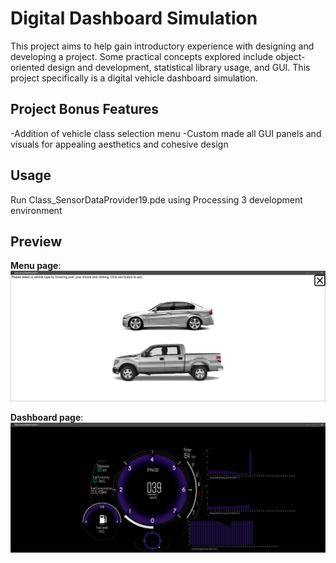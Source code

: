 # Digital Dashboard Simulation

This project aims to help gain introductory experience with designing and developing a project. Some practical concepts explored include object-oriented design and development, statistical library usage, and GUI. This project specifically is a digital vehicle dashboard simulation. 

## Project Bonus Features
-Addition of vehicle class selection menu
-Custom made all GUI panels and visuals for appealing aesthetics and cohesive design

## Usage
Run Class_SensorDataProvider19.pde using Processing 3 development environment

## Preview
**Menu page**:
![Menu page image](https://github.com/haseebk/engg233-f18-finalproject/blob/master/data/vehicleSelect.png)

**Dashboard page**:
![Dashboard image](https://github.com/haseebk/engg233-f18-finalproject/blob/master/data/dashboard.png)
